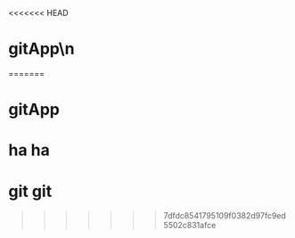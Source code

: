 <<<<<<< HEAD
# gitApp\n
=======
# gitApp
# ha ha
# git git
>>>>>>> 7dfdc8541795109f0382d97fc9ed5502c831afce
